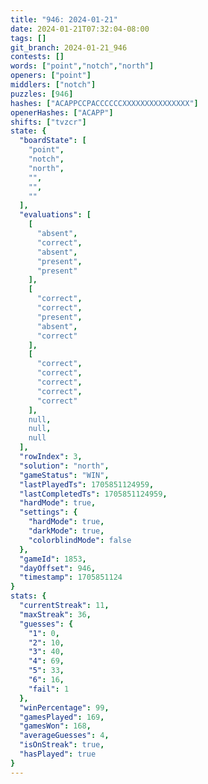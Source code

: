 ```yaml
---
title: "946: 2024-01-21"
date: 2024-01-21T07:32:04-08:00
tags: []
git_branch: 2024-01-21_946
contests: []
words: ["point","notch","north"]
openers: ["point"]
middlers: ["notch"]
puzzles: [946]
hashes: ["ACAPPCCPACCCCCCXXXXXXXXXXXXXXX"]
openerHashes: ["ACAPP"]
shifts: ["tvzcr"]
state: {
  "boardState": [
    "point",
    "notch",
    "north",
    "",
    "",
    ""
  ],
  "evaluations": [
    [
      "absent",
      "correct",
      "absent",
      "present",
      "present"
    ],
    [
      "correct",
      "correct",
      "present",
      "absent",
      "correct"
    ],
    [
      "correct",
      "correct",
      "correct",
      "correct",
      "correct"
    ],
    null,
    null,
    null
  ],
  "rowIndex": 3,
  "solution": "north",
  "gameStatus": "WIN",
  "lastPlayedTs": 1705851124959,
  "lastCompletedTs": 1705851124959,
  "hardMode": true,
  "settings": {
    "hardMode": true,
    "darkMode": true,
    "colorblindMode": false
  },
  "gameId": 1853,
  "dayOffset": 946,
  "timestamp": 1705851124
}
stats: {
  "currentStreak": 11,
  "maxStreak": 36,
  "guesses": {
    "1": 0,
    "2": 10,
    "3": 40,
    "4": 69,
    "5": 33,
    "6": 16,
    "fail": 1
  },
  "winPercentage": 99,
  "gamesPlayed": 169,
  "gamesWon": 168,
  "averageGuesses": 4,
  "isOnStreak": true,
  "hasPlayed": true
}
---
```

<!-- more -->
